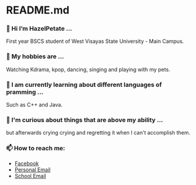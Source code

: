 # README.md


### 🌱 Hi I’m HazelPetate ...
First year BSCS student of West Visayas State University - Main Campus.

### 💞️ My hobbies are ...
Watching Kdrama, kpop, dancing, singing and playing with my pets.

### 🔭 I am currently learning about different languages of pramming ...
Such as C++ and Java.

### 👀 I'm curious about things that are above my ability ...
but afterwards crying crying and regretting it when I can't accomplish them. 

### 📫 How to reach me:
* [Facebook](https://www.facebook.com/hazel.petate)
* [Personal Email](mailto:hazelbpetate@gmail.com)
* [School Email](mailto:hazel.petate@wvsu.edu.ph)

